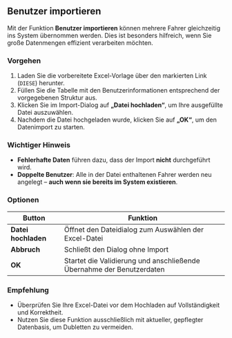 ## Benutzer importieren

Mit der Funktion **Benutzer importieren** können mehrere Fahrer gleichzeitig ins System übernommen werden. Dies ist besonders hilfreich, wenn Sie große Datenmengen effizient verarbeiten möchten.

### Vorgehen

1. Laden Sie die vorbereitete Excel-Vorlage über den markierten Link (`DIESE`) herunter.
2. Füllen Sie die Tabelle mit den Benutzerinformationen entsprechend der vorgegebenen Struktur aus.
3. Klicken Sie im Import-Dialog auf **„Datei hochladen“**, um Ihre ausgefüllte Datei auszuwählen.
4. Nachdem die Datei hochgeladen wurde, klicken Sie auf **„OK“**, um den Datenimport zu starten.

### Wichtiger Hinweis

- **Fehlerhafte Daten** führen dazu, dass der Import **nicht** durchgeführt wird.
- **Doppelte Benutzer**: Alle in der Datei enthaltenen Fahrer werden neu angelegt – **auch wenn sie bereits im System existieren**.

### Optionen

| Button       | Funktion                                           |
|--------------|----------------------------------------------------|
| **Datei hochladen** | Öffnet den Dateidialog zum Auswählen der Excel-Datei |
| **Abbruch**         | Schließt den Dialog ohne Import                |
| **OK**              | Startet die Validierung und anschließende Übernahme der Benutzerdaten |

### Empfehlung

- Überprüfen Sie Ihre Excel-Datei vor dem Hochladen auf Vollständigkeit und Korrektheit.
- Nutzen Sie diese Funktion ausschließlich mit aktueller, gepflegter Datenbasis, um Dubletten zu vermeiden.
